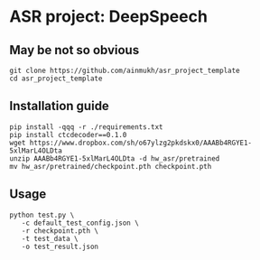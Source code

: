 # ASR project: DeepSpeech

## May be not so obvious
```shell
git clone https://github.com/ainmukh/asr_project_template
cd asr_project_template
```

## Installation guide

```shell
pip install -qqq -r ./requirements.txt
pip install ctcdecoder==0.1.0
wget https://www.dropbox.com/sh/o67ylzg2pkdskx0/AAABb4RGYE1-5xlMarL4OLDta
unzip AAABb4RGYE1-5xlMarL4OLDta -d hw_asr/pretrained
mv hw_asr/pretrained/checkpoint.pth checkpoint.pth
```

## Usage
```shell
python test.py \
   -c default_test_config.json \
   -r checkpoint.pth \
   -t test_data \
   -o test_result.json
```

